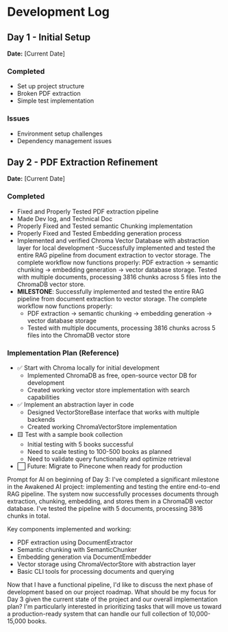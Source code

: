 # Development Log

## Day 1 - Initial Setup
**Date:** [Current Date]

### Completed
- Set up project structure
- Broken PDF extraction
- Simple test implementation

### Issues
- Environment setup challenges
- Dependency management issues

## Day 2 - PDF Extraction Refinement
**Date:** [Current Date]

### Completed
- Fixed and Properly Tested PDF extraction pipeline
- Made Dev log, and Technical Doc
- Properly Fixed and Tested semantic Chunking implementation
- Properly Fixed and Tested Embedding generation process
- Implemented and verified Chroma Vector Database with abstraction layer for local development
-Successfully implemented and tested the entire RAG pipeline from document extraction to vector storage. The complete workflow now functions properly: PDF extraction → semantic chunking → embedding generation → vector database storage. Tested with multiple documents, processing 3816 chunks across 5 files into the ChromaDB vector store.
- **MILESTONE**: Successfully implemented and tested the entire RAG pipeline from document extraction to vector storage. The complete workflow now functions properly:
  - PDF extraction → semantic chunking → embedding generation → vector database storage
  - Tested with multiple documents, processing 3816 chunks across 5 files into the ChromaDB vector store

### Implementation Plan (Reference)
- ✅ Start with Chroma locally for initial development
  - Implemented ChromaDB as free, open-source vector DB for development
  - Created working vector store implementation with search capabilities
- ✅ Implement an abstraction layer in code
  - Designed VectorStoreBase interface that works with multiple backends
  - Created working ChromaVectorStore implementation
- 🟨 Test with a sample book collection
  - Initial testing with 5 books successful
  - Need to scale testing to 100-500 books as planned
  - Need to validate query functionality and optimize retrieval
- ⬜ Future: Migrate to Pinecone when ready for production

Prompt for AI on beginning of Day 3:
I've completed a significant milestone in the Awakened AI project: implementing and testing the entire end-to-end RAG pipeline. The system now successfully processes documents through extraction, chunking, embedding, and stores them in a ChromaDB vector database. I've tested the pipeline with 5 documents, processing 3816 chunks in total.

Key components implemented and working:
- PDF extraction using DocumentExtractor
- Semantic chunking with SemanticChunker
- Embedding generation via DocumentEmbedder
- Vector storage using ChromaVectorStore with abstraction layer
- Basic CLI tools for processing documents and querying

Now that I have a functional pipeline, I'd like to discuss the next phase of development based on our project roadmap. What should be my focus for Day 3 given the current state of the project and our overall implementation plan? I'm particularly interested in prioritizing tasks that will move us toward a production-ready system that can handle our full collection of 10,000-15,000 books.
